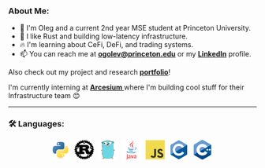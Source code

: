 ### About Me:
- 📒 I'm Oleg and a current 2nd year MSE student at Princeton University.
- 🦀 I like Rust and building low-latency infrastructure.
- 🔥 I'm learning about CeFi, DeFi, and trading systems.
- 📫 You can reach me at <b>ogolev@princeton.edu</b> or my <b>[LinkedIn](https://www.linkedin.com/in/oleg-golev/)</b> profile.

Also check out my project and research <b>[portfolio](https://oleggolev.github.io)</b>!

I'm currently interning at [<b> Arcesium </b>](https://www.arcesium.com/) where I'm building cool stuff for their Infrastructure team 😊

---

### :hammer_and_wrench: Languages:

<div align="center">
  <img src="https://github.com/devicons/devicon/blob/master/icons/python/python-original.svg" title="Python" alt="Python" width="40" height="40"/>&nbsp;
  <img src="https://github.com/devicons/devicon/blob/master/icons/rust/rust-plain.svg" title="Rust" alt="Rust" width="40" height="40"/>&nbsp;
  <img src="https://github.com/devicons/devicon/blob/master/icons/go//go-original.svg" title="Go" alt="Rust" width="40" height="40"/>&nbsp;
  <img src="https://github.com/devicons/devicon/blob/master/icons/java/java-original-wordmark.svg" title="Java" alt="Java" width="40" height="40"/>&nbsp;
  <img src="https://github.com/devicons/devicon/blob/master/icons/javascript/javascript-original.svg" title="JavaScript" alt="JavaScript" width="40" height="40"/>&nbsp;
  <img src="https://github.com/devicons/devicon/blob/master/icons/c/c-original.svg" title="C" width="40" height="40"/>&nbsp;
  <img src="https://github.com/devicons/devicon/blob/master/icons/cplusplus/cplusplus-original.svg" title="C" width="40" height="40"/>&nbsp;
</div>
